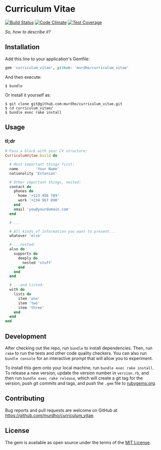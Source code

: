 # Curriculum Vitae

[![Build Status](https://travis-ci.org/murdho/curriculum_vitae.svg)](https://travis-ci.org/murdho/curriculum_vitae)
[![Code Climate](https://codeclimate.com/github/murdho/curriculum_vitae/badges/gpa.svg)](https://codeclimate.com/github/murdho/curriculum_vitae)
[![Test Coverage](https://codeclimate.com/github/murdho/curriculum_vitae/badges/coverage.svg)](https://codeclimate.com/github/murdho/curriculum_vitae/coverage)

_So, how to describe it?_

## Installation

Add this line to your application's Gemfile:

```ruby
gem 'curriculum_vitae', github: 'murdho/curriculum_vitae'
```

And then execute:

    $ bundle

Or install it yourself as:

    $ git clone git@github.com:murdho/curriculum_vitae.git
    $ cd curriculum_vitae/
    $ bundle exec rake install

## Usage

### tl;dr

```ruby
# Pass a block with your CV structure:
CurriculumVitae.build do

  # Most important things first:
  name        'Your Name'
  nationality 'Estonian'

  # Other important things, nested:
  contact do
    phones do
      home '+123 456 789'
      work '+234 567 890'
    end
    email 'you@yourdomain.com'
  end

  # ...

  # All kinds of information you want to present...
  whatever 'else'

  # ...nested:
  also do
    supports do
      deeply do
        nested 'stuff'
      end
    end
  end

  # ...and listed:
  with do
    lists do
      item 'one'
      item 'two'
      item 'three'
    end
  end
end
```

## Development

After checking out the repo, run `bundle` to install dependencies. Then, run `rake` to run the tests and other code quality checkers. You can also run `bundle console` for an interactive prompt that will allow you to experiment.

To install this gem onto your local machine, run `bundle exec rake install`. To release a new version, update the version number in `version.rb`, and then run `bundle exec rake release`, which will create a git tag for the version, push git commits and tags, and push the `.gem` file to [rubygems.org](https://rubygems.org).

## Contributing

Bug reports and pull requests are welcome on GitHub at https://github.com/murdho/curriculum_vitae.


## License

The gem is available as open source under the terms of the [MIT License](http://opensource.org/licenses/MIT).

